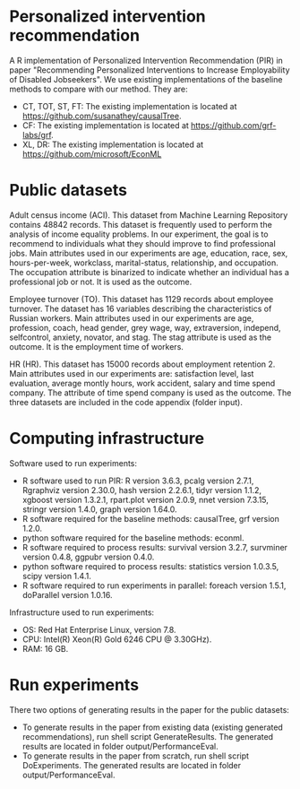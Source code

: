 # Personalized intervention recommendation

A R implementation of Personalized Intervention Recommendation (PIR) in paper "Recommending Personalized Interventions to Increase Employability of Disabled Jobseekers". We use existing implementations of the baseline methods to compare with our method. They are:

* CT, TOT, ST, FT: The existing implementation is located at
https://github.com/susanathey/causalTree.
*  CF: The existing implementation is located at https://github.com/grf-labs/grf.
*  XL, DR: The existing implementation is located at
https://github.com/microsoft/EconML

# Public datasets

Adult census income (ACI). This dataset from Machine Learning Repository contains 48842
records. This dataset is frequently used to perform the analysis of income equality problems.
In our experiment, the goal is to recommend to individuals what they should improve to find
professional jobs. Main attributes used in our experiments are age, education, race, sex,
hours-per-week, workclass, marital-status, relationship, and occupation. The occupation
attribute is binarized to indicate whether an individual has a professional job or not. It is used
as the outcome.

Employee turnover (TO). This dataset has 1129 records about employee turnover. The dataset
has 16 variables describing the characteristics of Russian workers. Main attributes used in our
experiments are age, profession, coach, head gender, grey wage, way, extraversion, independ,
selfcontrol, anxiety, novator, and stag. The stag attribute is used as the outcome. It is the
employment time of workers.

HR (HR). This dataset has 15000 records about employment retention 2. Main attributes used
in our experiments are: satisfaction level, last evaluation, average montly hours, work
accident, salary and time spend company. The attribute of time spend company is used as the
outcome. The three datasets are included in the code appendix (folder input).

# Computing infrastructure

Software used to run experiments:
* R software used to run PIR: R version 3.6.3, pcalg version 2.7.1, Rgraphviz version
2.30.0, hash version 2.2.6.1, tidyr version 1.1.2, xgboost version 1.3.2.1, rpart.plot
version 2.0.9, nnet version 7.3.15, stringr version 1.4.0, graph version 1.64.0.
* R software required for the baseline methods: causalTree, grf version 1.2.0.
* python software required for the baseline methods: econml.
* R software required to process results: survival version 3.2.7, survminer version 0.4.8,
ggpubr version 0.4.0.
* python software required to process results: statistics version 1.0.3.5, scipy version
1.4.1.
* R software required to run experiments in parallel: foreach version 1.5.1, doParallel
version 1.0.16.

Infrastructure used to run experiments:
* OS: Red Hat Enterprise Linux, version 7.8.
* CPU: Intel(R) Xeon(R) Gold 6246 CPU @ 3.30GHz).
* RAM: 16 GB.
# Run experiments

There two options of generating results in the paper for the public datasets:
* To generate results in the paper from existing data (existing generated
recommendations), run shell script GenerateResults. The generated results are located
in folder output/PerformanceEval.
* To generate results in the paper from scratch, run shell script DoExperiments. The
generated results are located in folder output/PerformanceEval.

